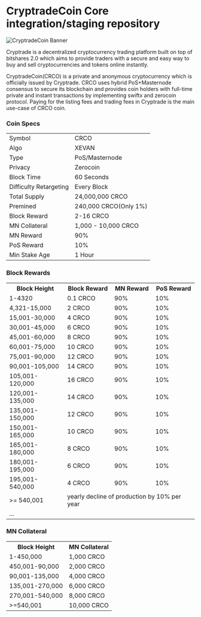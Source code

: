 CryptradeCoin Core integration/staging repository
=====================================

![CryptradeCoin Banner](https://i.imgur.com/oM1aPBg.png)

Cryptrade is a decentralized cryptocurrency trading platform built on top of bitshares 2.0 which aims to provide traders with a secure and easy way to buy and sell cryptocurrencies and tokens online instantly.

CryptradeCoin(CRCO) is a private and anonymous cryptocurrency which is officially issued by Cryptrade. CRCO uses hybrid PoS+Masternode consensus to secure its blockchain and provides coin holders with full-time private and instant transactions by implementing swiftx and zerocoin protocol. Paying for the listing fees and trading fees in Cryptrade is the main use-case of CRCO coin.

### Coin Specs
<table>
<tr><td>Symbol</td><td>CRCO</td></tr>
<tr><td>Algo</td><td>XEVAN</td></tr>
<tr><td>Type</td><td>PoS/Masternode</td></tr>
<tr><td>Privacy</td><td>Zerocoin</td></tr>
<tr><td>Block Time</td><td>60 Seconds</td></tr>
<tr><td>Difficulty Retargeting</td><td>Every Block</td></tr>
<tr><td>Total Supply</td><td>24,000,000 CRCO</td></tr>
<tr><td>Premined</td><td>240,000 CRCO(Only 1%)</td></tr>
<tr><td>Block Reward</td><td>2-16 CRCO</td></tr>
<tr><td>MN Collateral</td><td>1,000 - 10,000 CRCO</td></tr>
<tr><td>MN Reward</td><td>90%</td></tr>
<tr><td>PoS Reward</td><td>10%</td></tr>
<tr><td>Min Stake Age</td><td>1 Hour</td></tr>
</table>

### Block Rewards
<table>
<tr><th>Block Height</th><th>Block Reward</th><th>MN Reward</th><th>PoS Reward</th></tr>
<tr><td>1-4320</td><td>0.1 CRCO</td><td>90%</td><td>10%</td></tr>
<tr><td>4,321-15,000</td><td>2 CRCO</td><td>90%</td><td>10%</td></tr>
<tr><td>15,001-30,000</td><td>4 CRCO</td><td>90%</td><td>10%</td></tr>
<tr><td>30,001-45,000</td><td>6 CRCO</td><td>90%</td><td>10%</td></tr>
<tr><td>45,001-60,000</td><td>8 CRCO</td><td>90%</td><td>10%</td></tr>
<tr><td>60,001-75,000</td><td>10 CRCO</td><td>90%</td><td>10%</td></tr>
<tr><td>75,001-90,000</td><td>12 CRCO</td><td>90%</td><td>10%</td></tr>
<tr><td>90,001-105,000</td><td>14 CRCO</td><td>90%</td><td>10%</td></tr>
<tr><td>105,001-120,000</td><td>16 CRCO</td><td>90%</td><td>10%</td></tr>
<tr><td>120,001-135,000</td><td>14 CRCO</td><td>90%</td><td>10%</td></tr>
<tr><td>135,001-150,000</td><td>12 CRCO</td><td>90%</td><td>10%</td></tr>
<tr><td>150,001-165,000</td><td>10 CRCO</td><td>90%</td><td>10%</td></tr>
<tr><td>165,001-180,000</td><td>8 CRCO</td><td>90%</td><td>10%</td></tr>
<tr><td>180,001-195,000</td><td>6 CRCO</td><td>90%</td><td>10%</td></tr>
<tr><td>195,001-540,000</td><td>4 CRCO</td><td>90%</td><td>10%</td></tr>
<tr><td>>= 540,001</td><td colspan=3>yearly decline of production by 10% per year</td></tr>
<tr><td colspan=4>...</td></tr>
</table>

### MN Collateral
<table>
<tr><th>Block Height</th><th>MN Collateral</th></tr>
<tr><td>1-450,000</td><td>1,000 CRCO</td></tr>
<tr><td>450,001-90,000</td><td>2,000 CRCO</td></tr>
<tr><td>90,001-135,000</td><td>4,000 CRCO</td></tr>
<tr><td>135,001-270,000</td><td>6,000 CRCO</td></tr>
<tr><td>270,001-540,000</td><td>8,000 CRCO</td></tr>
<tr><td>>=540,001</td><td>10,000 CRCO</td></tr>
</table>